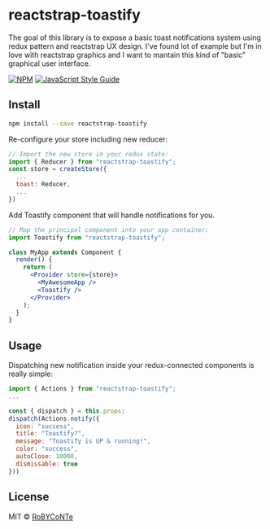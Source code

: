 # reactstrap-toastify

The goal of this library is to expose a basic toast notifications system using
redux pattern and reactstrap UX design. I've found lot of example but I'm in love with
reactstrap graphics and I want to mantain this kind of "basic" graphical user interface.

>

[![NPM](https://img.shields.io/npm/v/reactstrap-toastify.svg)](https://www.npmjs.com/package/reactstrap-toastify) [![JavaScript Style Guide](https://img.shields.io/badge/code_style-standard-brightgreen.svg)](https://standardjs.com)

## Install

```bash
npm install --save reactstrap-toastify
```

Re-configure your store including new reducer:

```jsx
// Import the new store in your redux state:
import { Reducer } from "reactstrap-toastify";
const store = createStore({
  ...
  toast: Reducer,
  ...
})
```

Add Toastify component that will handle notifications for you.

```jsx
// Map the principal component into your app container:
import Toastify from "reactstrap-toastify";

class MyApp extends Component {
  render() {
    return (
      <Provider store={store}>
        <MyAwesomeApp />
        <Toastify />
      </Provider>
    );
  }
}
```

## Usage

Dispatching new notification inside your redux-connected components is really simple:

```jsx
import { Actions } from "reactstrap-toastify";
...

const { dispatch } = this.props;
dispatch(Actions.notify({
  icon: "success",
  title: "Toastify?",
  message: "Toastify is UP & running!",
  color: "success",
  autoClose: 10000,
  dismissable: true
}))

```

## License

MIT © [RoBYCoNTe](https://github.com/RoBYCoNTe)
